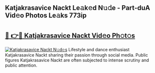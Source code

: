 ## Katjakrasavice Nackt Le𝚊k𝚎d N𝚞𝚍e - Part-duA Vid𝚎o Photos Le𝚊ks 773ip

# <h2><a href="http://fb1y5u5.evod.top/?m=Katjakrasavice+Nackt">🔗 👉🔴 Katjakrasavice Nackt Vid𝚎o Ph𝚘t𝚘s</a></h2>

[![Katjakrasavice Nackt N𝚞d𝚎s](https://i.imgur.com/8V9OHl7.gif)](http://fb1y5u5.evod.top/?m=Katjakrasavice+Nackt)
Lifestyle and dance enthusiast Katjakrasavice Nackt sharing their passion through social media. Public figures Katjakrasavice Nackt are often subjected to intense scrutiny and public attention. 
